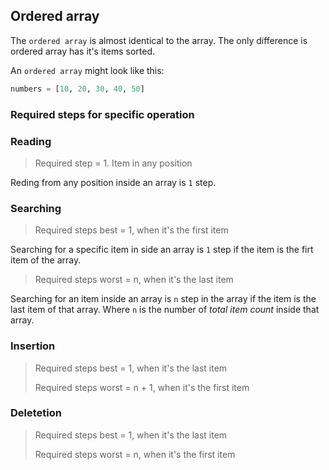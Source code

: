 ## Ordered array

The `ordered array` is almost identical to the array. The only difference is ordered array has it's items sorted.

An `ordered array` might look like this:

```python
numbers = [10, 20, 30, 40, 50]
```

### Required steps for specific operation

### Reading

> Required step = 1. Item in any position

Reding from any position inside an array is `1` step.

### Searching

> Required steps best = 1, when it's the first item

Searching for a specific item in side an array is `1` step if the item is the firt item of the array.

> Required steps worst = n, when it's the last item

Searching for an item inside an array is `n` step in the array if the item is the last item of that array. Where `n` is the number of _total item count_ inside that array.

### Insertion

> Required steps best = 1, when it's the last item
>
> Required steps worst = n + 1, when it's the first item

### Deletetion

> Required steps best = 1, when it's the last item
>
> Required steps worst = n, when it's the first item

